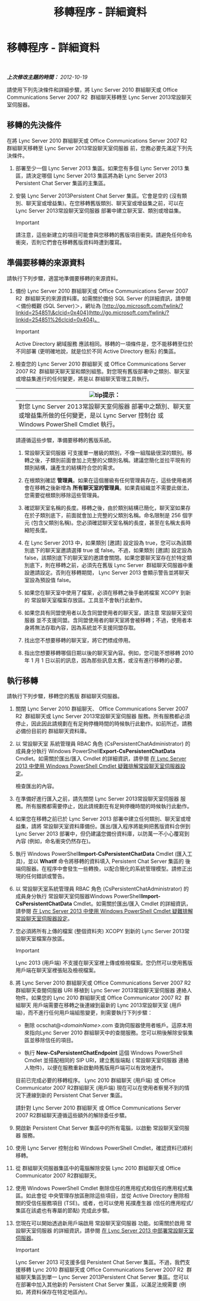 ﻿---
title: 移轉程序 - 詳細資料
TOCTitle: 移轉程序 - 詳細資料
ms:assetid: ca7e352c-9bde-47d9-8273-5cf2fdfdfe7e
ms:mtpsurl: https://technet.microsoft.com/zh-tw/library/JJ205264(v=OCS.15)
ms:contentKeyID: 49292321
ms.date: 08/10/2015
mtps_version: v=OCS.15
ms.translationtype: HT
---

# 移轉程序 - 詳細資料

 

_**上次修改主題的時間：** 2012-10-19_

請使用下列先決條件和詳細步驟，將 Lync Server 2010 群組聊天或 Office Communications Server 2007 R2  群組聊天移轉至 Lync Server 2013常設聊天室伺服器。

## 移轉的先決條件

在將 Lync Server 2010 群組聊天或 Office Communications Server 2007 R2  群組聊天移轉至 Lync Server 2013常設聊天室伺服器 前，您務必要先滿足下列先決條件。

1.  部署至少一個 Lync Server 2013 集區。如果您有多個 Lync Server 2013 集區，請決定哪個 Lync Server 2013 集區將為新 Lync Server 2013  Persistent Chat Server 集區的主集區。

2.  安裝 Lync Server 2013Persistent Chat Server 集區。它會是空的 (沒有類別、聊天室或增益集)。在您移轉舊版類別、聊天室或增益集之前，可以在 Lync Server 2013常設聊天室伺服器 部署中建立聊天室、類別或增益集。
    
    > [!IMPORTANT]  
    > 請注意，這些新建立的項目可能會與您移轉的舊版項目衝突。請避免任何命名衝突，否則它們會在移轉舊版資料時遭到覆寫。
    


## 準備要移轉的來源資料

請執行下列步驟，適當地準備要移轉的來源資料。

1.  備份 Lync Server 2010 群組聊天或 Office Communications Server 2007 R2  群組聊天的來源資料庫。如需關於備份 SQL Server 的詳細資訊，請參閱＜備份概觀 (SQL Server)＞，網址為 [http://go.microsoft.com/fwlink/?linkid=254851\&clcid=0x404](http://go.microsoft.com/fwlink/?linkid=254851%26clcid=0x404)。
    
    > [!IMPORTANT]  
    > Active Directory 網域服務 應該相同。移轉的一項條件是，您不能移轉至位於不同部署 (更明確地說，就是位於不同 Active Directory 樹系) 的集區。
    


2.  檢查您的 Lync Server 2010 群組聊天 或 Office Communications Server 2007 R2  群組聊天聊天室和類別組態。對您現有舊版部署中之類別、聊天室或增益集進行的任何變更，將是以 群組聊天管理工具執行。
    
    <table>
    <thead>
    <tr class="header">
    <th><img src="images/JJ205025.tip(OCS.15).gif" title="tip" alt="tip" />提示：</th>
    </tr>
    </thead>
    <tbody>
    <tr class="odd">
    <td>對您 Lync Server 2013常設聊天室伺服器 部署中之類別、聊天室或增益集所做的任何變更，是以 Lync Server 控制台 或 Windows PowerShell Cmdlet 執行。</td>
    </tr>
    </tbody>
    </table>
    
    請遵循這些步驟，準備要移轉的舊版系統。
    
    1.  常設聊天室伺服器 可支援單一層級的類別，不像一組階級很深的類別。移轉之後，子類別前面會加上完整的父類別名稱。建議您簡化並拉平現有的類別結構，讓產生的結構符合您的需求。
    
    2.  在根類別確認 **管理員**。如果在這個層級有任何管理員存在，這些使用者將會在移轉之後新增為 **所有聊天室的管理員**。如果貴組織並不需要此做法，您需要從根類別移除這些管理員。
    
    3.  確認聊天室名稱的長度。移轉之後，由於類別結構已簡化，聊天室如果存在於子類別底下，前面就會加上完整的父類別名稱。命名限制是 256 個字元 (包含父類別名稱)。您必須確認聊天室名稱的長度，甚至在名稱太長時縮短長度。
    
    4.  在 Lync Server 2013 中，如果類別 \[邀請\] 設定設為 true，您可以為該類別底下的聊天室邀請選擇 true 或 false。不過，如果類別 \[邀請\] 設定設為 false，該類別底下的聊天室的邀請會關閉。如果您要聊天室存在於特定類別底下，則在移轉之前，必須先在舊版 Lync Server  群組聊天伺服器中重設邀請設定。否則在移轉期間， Lync Server 2013 會顯示警告並將聊天室設為預設值 false。
    
    5.  如果您在聊天室中使用了檔案，必須在移轉之後手動將檔案 XCOPY 到新的 常設聊天室檔案存放區。工具並不會執行此動作。
    
    6.  如果您具有同盟使用者以及含同盟使用者的聊天室，請注意 常設聊天室伺服器 並不支援同盟。含同盟使用者的聊天室將會被移轉；不過，使用者本身將無法存取內容，因為系統並不支援同盟存取。
    
    7.  找出您不想要移轉的聊天室，將它們標成停用。
    
    8.  指出您想要移轉哪個日期以後的聊天室內容。例如，您可能不想移轉 2010 年 1 月 1 日以前的訊息，因為那些訊息太舊，或沒有進行移轉的必要。

## 執行移轉

請執行下列步驟，移轉您的舊版 群組聊天伺服器。

1.  關閉 Lync Server 2010 群組聊天、 Office Communications Server 2007 R2  群組聊天或 Lync Server 2013常設聊天室伺服器 服務。所有服務都必須停止，因此因此請規劃在有足夠停機時間的時候執行此動作。如前所述，請務必備份目前的 群組聊天資料庫。

2.  以 常設聊天室 系統管理員 RBAC 角色 (CsPersistentChatAdministrator) 的成員身分執行 Windows PowerShell**Export-CsPersistentChatData** Cmdlet。如需關於匯出/匯入 Cmdlet 的詳細資訊，請參閱 [在 Lync Server 2013 中使用 Windows PowerShell Cmdlet 疑難排解常設聊天室伺服器設定](lync-server-2013-troubleshooting-persistent-chat-server-configuration-using-windows-powershell-cmdlets.md)。
    
    檢查匯出的內容。

3.  在準備好進行匯入之前，請先關閉 Lync Server 2013常設聊天室伺服器 服務。所有服務都需要停止，因此請規劃在有足夠停機時間的時候執行此動作。

4.  如果您在移轉之前已於 Lync Server 2013 部署中建立任何類別、聊天室或增益集，請將 常設聊天室資料庫備份。匯出/匯入程序將能夠把舊版資料合併到 Lync Server 2013 部署中，但仍建議您備份資料庫，以防萬一不小心覆寫到內容 (例如，命名衝突仍然存在)。

5.  執行 Windows PowerShell**Import-CsPersistentChatData** Cmdlet (匯入工具)，並以 **WhatIf** 命令將移轉的資料填入 Persistent Chat Server 集區的 後端伺服器。在程序中會發生一些轉換，以配合簡化的系統管理模型。請修正出現的任何錯誤或警告。

6.  以 常設聊天室系統管理員 RBAC 角色 (CsPersistentChatAdministrator) 的成員身分執行 常設聊天室伺服器Windows PowerShell**Import-CsPersistentChatData** Cmdlet。如需關於匯出/匯入 Cmdlet 的詳細資訊，請參閱 [在 Lync Server 2013 中使用 Windows PowerShell Cmdlet 疑難排解常設聊天室伺服器設定](lync-server-2013-troubleshooting-persistent-chat-server-configuration-using-windows-powershell-cmdlets.md)。

7.  您必須將所有上傳的檔案 (整個資料夾) XCOPY 到新的 Lync Server 2013常設聊天室檔案存放區。
    
    > [!IMPORTANT]  
    > Lync 2013 (用戶端) 不支援在聊天室裡上傳或檢視檔案。您仍然可以使用舊版用戶端在聊天室裡張貼及檢視檔案。
    


8.  將 Lync Server 2010 群組聊天或 Office Communications Server 2007 R2  群組聊天查閱伺服器 URI 移植到 Lync Server 2013常設聊天室伺服器 連絡人物件。如果您的 Lync 2010 群組聊天或 Office Communicator 2007 R2  群組聊天 用戶端需要在移轉之後連線到最新的 Lync 2013常設聊天室 (用戶端)，而不進行任何用戶端組態變更，則需要執行下列步驟：
    
      - 刪除 ocschat@*\<domainName\>*.com 查詢伺服器使用者帳戶。這原本用來指向Lync Server 2010 群組聊天中的查閱服務。您可以稍後解除安裝集區並移除信任的項目。
    
      - 執行 **New-CsPersistentChatEndpoint** 這個 Windows PowerShell Cmdlet 並搭配相同的 SIP URI，建立舊版端點 ( 常設聊天室伺服器 連絡人物件)，以便在服務重新啟動時舊版用戶端可以有效地運作。
    
    目前已完成必要的移轉程序。 Lync 2010 群組聊天 (用戶端) 或 Office Communicator 2007 R2群組聊天 (用戶端) 現在可以在使用者察覺不到的情況下連線到新的 Persistent Chat Server 集區。
    
    請針對 Lync Server 2010 群組聊天 或 Office Communications Server 2007 R2群組聊天遵循這些額外的解除委任步驟。

9.  開啟新 Persistent Chat Server 集區中的所有電腦，以啟動 常設聊天室伺服器 服務。

10. 使用 Lync Server 控制台和 Windows PowerShell Cmdlet，確認資料已順利移轉。

11. 從 群組聊天伺服器集區中的電腦解除安裝 Lync 2010 群組聊天或 Office Communicator 2007 R2群組聊天。

12. 使用 Windows PowerShell Cmdlet 刪除信任的應用程式和信任的應用程式集區。如此會從 中央管理存放區刪除這些項目，並從 Active Directory 刪除相關的受信任服務項目 (TSE)。或者，也可以使用 拓撲產生器 (信任的應用程式/集區在該處也有專屬的節點) 完成此步驟。

13. 您現在可以開始透過新用戶端啟用 常設聊天室伺服器 功能。如需關於啟用 常設聊天室伺服器 的詳細資訊，請參閱 [在 Lync Server 2013 中部署常設聊天室伺服器](lync-server-2013-deploying-persistent-chat-server.md)。
    
    > [!IMPORTANT]  
    > Lync Server 2013 可支援多個 Persistent Chat Server 集區。不過，我們支援移轉 Lync 2010 群組聊天或 Office Communications Server 2007 R2  群組聊天集區到單一 Lync Server 2013Persistent Chat Server 集區。您可以在部署中加入其他新的 Persistent Chat Server 集區，以滿足法規需要 (例如，將資料保存在特定地區內)。
    

